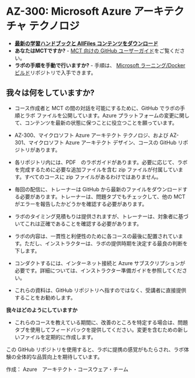 ﻿# AZ-300: Microsoft Azure アーキテクチャ テクノロジ

- **[最新の学習ハンドブックと AllFiles コンテンツをダウンロード](../../releases/latest)**
- **あなたはMCTですか?** -  [MCT 向けの GitHub ユーザーガイド](https://microsoftlearning.github.io/MCT-User-Guide-JA/)をご覧ください。
- **ラボの手順を手動で行いますか?** - 手順は、 [Microsoft ラーニング/Docker ビルド](https://github.com/MicrosoftLearning/Docker-Build)リポジトリで入手できます。

## 我々は何をしていますか?

*	コース作成者と MCT の間の対話を可能にするために、GitHub でラボの手順とラボ ファイルを公開しています。Azure プラットフォームの変更に関して、コンテンツを最新の状態に保つことに役立つことを願っています。

*	AZ-300、マイクロソフト Azure アーキテクト テクノロジ、および AZ-301、マイクロソフト Azure アーキテクト デザイン、コースの GitHub リポジトリがあります。

*	各リポジトリ内には、PDF　のラボガイドがあります。必要に応じて、ラボを完成するために必要な追加ファイルを含む zip ファイルが付属しています。すべてのコースに zip ファイルがあるわけではありません。 

*	毎回の配信に、トレーナーは GitHub から最新のファイルをダウンロードする必要があります。トレーナーは、問題タブでもチェックして、他の MCT がエラーを報告したかどうかを確認する必要があります。  

*	ラボのタイミング見積もりは提供されますが、トレーナーは、対象者に基づいてこれは正確であることを確認する必要があります。

*	ラボの内容は、一貫性と利便性のために各コースの最後に配置されています。ただし、インストラクターは、ラボの提供時期を決定する最良の判断を下します。

*	コンダクトするには、インターネット接続と Azure サブスクリプションが必要です。詳細については、インストラクター準備ガイドを参照してください。 

*	これらの資料は、GitHub リポジトリへ指すのではなく、受講者に直接提供することをお勧めします。 

**我々はどのようにしていますか**

*	これらのコースを教えている期間に、改善のところを特定する場合は、問題タブを使用してフィードバックを提供してください。変更を含むための新しいファイルを定期的に作成します。 

この GitHub リポジトリを使用すると、ラボに提携の感覚がもたらされ、ラボ体験の全体的な品質向上を期待しています。 

作成：
Azure　アーキテクト・コースウェア・チーム
